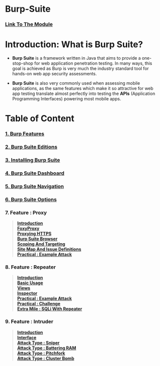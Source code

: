 # Burp-Suite 

### **[Link To The Module](https://tryhackme.com/module/learn-burp-suite)**

# Introduction: What is Burp Suite?

- **Burp Suite** is a framework written in Java that aims to provide a one-stop-shop for web application penetration testing. In many ways, this goal is achieved as Burp is very much the industry standard tool for hands-on web app security assessments. 

- **Burp Suite** is also very commonly used when assessing mobile applications, as the same features which make it so attractive for web app testing translate almost perfectly into testing the **APIs** (Application Programming Interfaces) powering most mobile apps.

# Table of Content

### [1. Burp Features](https://github.com/ShubhamJagtap2000/Burp-Suite/tree/main/01%20-%20Burp%20Features)
### [2. Burp Suite Editions](https://github.com/ShubhamJagtap2000/Burp-Suite/tree/main/02%20-%20Editions)
### [3. Installing Burp Suite](https://github.com/ShubhamJagtap2000/Burp-Suite/tree/main/03%20-%20Installation)
### [4. Burp Suite Dashboard](https://github.com/ShubhamJagtap2000/Burp-Suite/tree/main/04%20-%20Dashboard)
### [5. Burp Suite Navigation](https://github.com/ShubhamJagtap2000/Burp-Suite/tree/main/05%20-%20Navigation)
### [6. Burp Suite Options](https://github.com/ShubhamJagtap2000/Burp-Suite/tree/main/06%20-%20Options%20:%20User%20and%20Project)
### 7. Feature : Proxy
  > **[Introduction](https://github.com/ShubhamJagtap2000/Burp-Suite/tree/main/07%20-%20Feature%20:%20Proxy/01%20-%20Introduction)**<br>
  > **[FoxyProxy](https://github.com/ShubhamJagtap2000/Burp-Suite/tree/main/07%20-%20Feature%20:%20Proxy/02%20-%20FoxyProxy)**<br>
  > **[Proxying HTTPS](https://github.com/ShubhamJagtap2000/Burp-Suite/tree/main/07%20-%20Feature%20:%20Proxy/03%20-%20Proxying%20HTTPS)**<br>
  > **[Burp Suite Browser](https://github.com/ShubhamJagtap2000/Burp-Suite/tree/main/07%20-%20Feature%20:%20Proxy/04%20-%20Burp%20Suite%20Browser)**<br>
  > **[Scoping And Targeting](https://github.com/ShubhamJagtap2000/Burp-Suite/tree/main/07%20-%20Feature%20:%20Proxy/05%20-%20Scoping%20And%20Targeting)**<br>
  > **[Site Map And Issue Definitions](https://github.com/ShubhamJagtap2000/Burp-Suite/tree/main/07%20-%20Feature%20:%20Proxy/06%20%20-%20Site%20Map%20And%20Issue%20Definitions)**<br>
  > **[Practical : Example Attack](https://github.com/ShubhamJagtap2000/Burp-Suite/tree/main/07%20-%20Feature%20:%20Proxy/07%20-%20Practical%20:%20Example%20Attack)**<br>
### 8. Feature : Repeater
  > **[Introduction](https://github.com/ShubhamJagtap2000/Burp-Suite/tree/main/08%20-%20Features%20:%20Repeater/01%20-%20Introduction)**<br>
  > **[Basic Usage](https://github.com/ShubhamJagtap2000/Burp-Suite/tree/main/08%20-%20Features%20:%20Repeater/02%20-%20Basic%20Usage)**<br>
  > **[Views](https://github.com/ShubhamJagtap2000/Burp-Suite/tree/main/08%20-%20Features%20:%20Repeater/03%20-%20Views)**<br>
  > **[Inspector](https://github.com/ShubhamJagtap2000/Burp-Suite/tree/main/08%20-%20Features%20:%20Repeater/04%20-%20Inspector)**<br>
  > **[Practical : Example Attack](https://github.com/ShubhamJagtap2000/Burp-Suite/tree/main/08%20-%20Features%20:%20Repeater/05%20-%20Practical%20:%20Example)**<br>
  > **[Practical : Challenge](https://github.com/ShubhamJagtap2000/Burp-Suite/tree/main/08%20-%20Features%20:%20Repeater/06%20-%20Practical%20:%20Challenge)**<br>
  > **[Extra Mile : SQLi With Repeater](https://github.com/ShubhamJagtap2000/Burp-Suite/tree/main/08%20-%20Features%20:%20Repeater/07%20-%20Extra%20Mile%20:%20SQLi%20With%20Repeater)**<br>
### 9. Feature : Intruder
  > **[Introduction](https://github.com/ShubhamJagtap2000/Burp-Suite/tree/main/09%20-%20Features%20:%20Intruder/01%20-%20Introduction)**<br>
  > **[Interface](https://github.com/ShubhamJagtap2000/Burp-Suite/tree/main/09%20-%20Features%20:%20Intruder/01%20-%20Interface)**<br>
  > **[Attack Type : Sniper](https://github.com/ShubhamJagtap2000/Burp-Suite/tree/main/09%20-%20Features%20:%20Intruder/03%20-%20Attack%20Types%20:%20Sniper)**<br>
  > **[Attack Type : Battering RAM](https://github.com/ShubhamJagtap2000/Burp-Suite/tree/main/09%20-%20Features%20:%20Intruder/04%20-%20Attack%20Types%20:%20Battering%20RAM)**<br>
  > **[Attack Type : Pitchfork](https://github.com/ShubhamJagtap2000/Burp-Suite/tree/main/09%20-%20Features%20:%20Intruder/05%20-%20Attack%20Types:%20Pitchfork)**<br>
  > **[Attack Type : Cluster Bomb](https://github.com/ShubhamJagtap2000/Burp-Suite/tree/main/09%20-%20Features%20:%20Intruder/06%20-%20Attack%20Types%20:%20Cluster%20Bomb)**<br>
